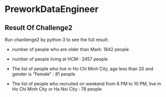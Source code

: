 # PreworkDataEngineer
## Result Of Challenge2
 Run  chanllenge2 by python 3 to see the full result:

- number of people who are older than Mark: 1842 people

- number of people living at HCM : 2457 people

- The list of people who live in Ho Chi Minh City, age less than 20 and gender is “Female” : 81 people

- The list of people who recruited on weekend from 6 PM to 10 PM, live in Ho Chi Minh City or Ha Noi City : 78 people


